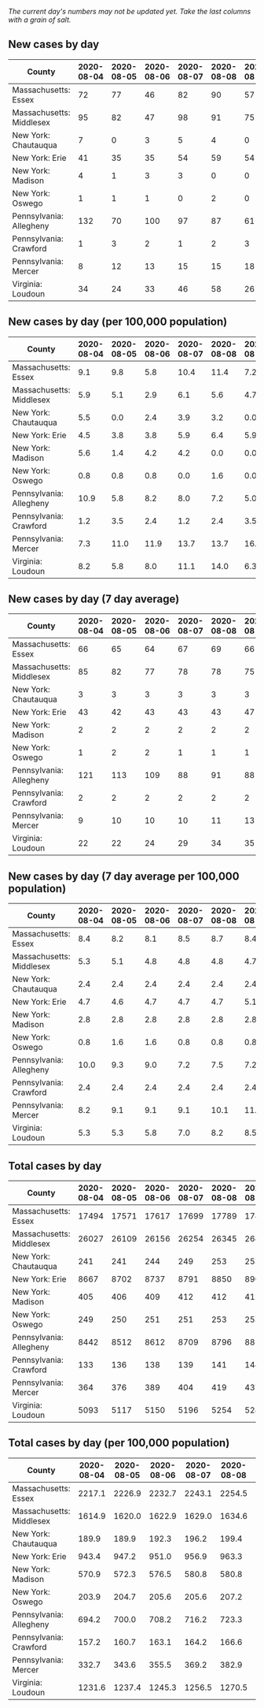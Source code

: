 _The current day's numbers may not be updated yet. Take the last columns with a grain of salt._
## New cases by day

| County | 2020-08-04 | 2020-08-05 | 2020-08-06 | 2020-08-07 | 2020-08-08 | 2020-08-09 | 2020-08-10 |
| --- | --- | --- | --- | --- | --- | --- | --- |
| Massachusetts: Essex | 72 | 77 | 46 | 82 | 90 | 57 |  |
| Massachusetts: Middlesex | 95 | 82 | 47 | 98 | 91 | 75 |  |
| New York: Chautauqua | 7 | 0 | 3 | 5 | 4 | 0 | 4 |
| New York: Erie | 41 | 35 | 35 | 54 | 59 | 54 | 14 |
| New York: Madison | 4 | 1 | 3 | 3 | 0 | 0 |  |
| New York: Oswego | 1 | 1 | 1 | 0 | 2 | 0 |  |
| Pennsylvania: Allegheny | 132 | 70 | 100 | 97 | 87 | 61 | 75 |
| Pennsylvania: Crawford | 1 | 3 | 2 | 1 | 2 | 3 | 10 |
| Pennsylvania: Mercer | 8 | 12 | 13 | 15 | 15 | 18 | 5 |
| Virginia: Loudoun | 34 | 24 | 33 | 46 | 58 | 26 | 26 |

## New cases by day (per 100,000 population)

| County | 2020-08-04 | 2020-08-05 | 2020-08-06 | 2020-08-07 | 2020-08-08 | 2020-08-09 | 2020-08-10 |
| --- | --- | --- | --- | --- | --- | --- | --- |
| Massachusetts: Essex | 9.1 | 9.8 | 5.8 | 10.4 | 11.4 | 7.2 |  |
| Massachusetts: Middlesex | 5.9 | 5.1 | 2.9 | 6.1 | 5.6 | 4.7 |  |
| New York: Chautauqua | 5.5 | 0.0 | 2.4 | 3.9 | 3.2 | 0.0 | 3.2 |
| New York: Erie | 4.5 | 3.8 | 3.8 | 5.9 | 6.4 | 5.9 | 1.5 |
| New York: Madison | 5.6 | 1.4 | 4.2 | 4.2 | 0.0 | 0.0 |  |
| New York: Oswego | 0.8 | 0.8 | 0.8 | 0.0 | 1.6 | 0.0 |  |
| Pennsylvania: Allegheny | 10.9 | 5.8 | 8.2 | 8.0 | 7.2 | 5.0 | 6.2 |
| Pennsylvania: Crawford | 1.2 | 3.5 | 2.4 | 1.2 | 2.4 | 3.5 | 11.8 |
| Pennsylvania: Mercer | 7.3 | 11.0 | 11.9 | 13.7 | 13.7 | 16.4 | 4.6 |
| Virginia: Loudoun | 8.2 | 5.8 | 8.0 | 11.1 | 14.0 | 6.3 | 6.3 |

## New cases by day (7 day average)

| County | 2020-08-04 | 2020-08-05 | 2020-08-06 | 2020-08-07 | 2020-08-08 | 2020-08-09 | 2020-08-10 |
| --- | --- | --- | --- | --- | --- | --- | --- |
| Massachusetts: Essex | 66 | 65 | 64 | 67 | 69 | 66 |  |
| Massachusetts: Middlesex | 85 | 82 | 77 | 78 | 78 | 75 |  |
| New York: Chautauqua | 3 | 3 | 3 | 3 | 3 | 3 | 3 |
| New York: Erie | 43 | 42 | 43 | 43 | 43 | 47 | 42 |
| New York: Madison | 2 | 2 | 2 | 2 | 2 | 2 |  |
| New York: Oswego | 1 | 2 | 2 | 1 | 1 | 1 |  |
| Pennsylvania: Allegheny | 121 | 113 | 109 | 88 | 91 | 88 | 89 |
| Pennsylvania: Crawford | 2 | 2 | 2 | 2 | 2 | 2 | 3 |
| Pennsylvania: Mercer | 9 | 10 | 10 | 10 | 11 | 13 | 12 |
| Virginia: Loudoun | 22 | 22 | 24 | 29 | 34 | 35 | 35 |

## New cases by day (7 day average per 100,000 population)

| County | 2020-08-04 | 2020-08-05 | 2020-08-06 | 2020-08-07 | 2020-08-08 | 2020-08-09 | 2020-08-10 |
| --- | --- | --- | --- | --- | --- | --- | --- |
| Massachusetts: Essex | 8.4 | 8.2 | 8.1 | 8.5 | 8.7 | 8.4 |  |
| Massachusetts: Middlesex | 5.3 | 5.1 | 4.8 | 4.8 | 4.8 | 4.7 |  |
| New York: Chautauqua | 2.4 | 2.4 | 2.4 | 2.4 | 2.4 | 2.4 | 2.4 |
| New York: Erie | 4.7 | 4.6 | 4.7 | 4.7 | 4.7 | 5.1 | 4.6 |
| New York: Madison | 2.8 | 2.8 | 2.8 | 2.8 | 2.8 | 2.8 |  |
| New York: Oswego | 0.8 | 1.6 | 1.6 | 0.8 | 0.8 | 0.8 |  |
| Pennsylvania: Allegheny | 10.0 | 9.3 | 9.0 | 7.2 | 7.5 | 7.2 | 7.3 |
| Pennsylvania: Crawford | 2.4 | 2.4 | 2.4 | 2.4 | 2.4 | 2.4 | 3.5 |
| Pennsylvania: Mercer | 8.2 | 9.1 | 9.1 | 9.1 | 10.1 | 11.9 | 11.0 |
| Virginia: Loudoun | 5.3 | 5.3 | 5.8 | 7.0 | 8.2 | 8.5 | 8.5 |

## Total cases by day

| County | 2020-08-04 | 2020-08-05 | 2020-08-06 | 2020-08-07 | 2020-08-08 | 2020-08-09 | 2020-08-10 |
| --- | --- | --- | --- | --- | --- | --- | --- |
| Massachusetts: Essex | 17494 | 17571 | 17617 | 17699 | 17789 | 17846 |  |
| Massachusetts: Middlesex | 26027 | 26109 | 26156 | 26254 | 26345 | 26420 |  |
| New York: Chautauqua | 241 | 241 | 244 | 249 | 253 | 253 | 257 |
| New York: Erie | 8667 | 8702 | 8737 | 8791 | 8850 | 8904 | 8918 |
| New York: Madison | 405 | 406 | 409 | 412 | 412 | 412 |  |
| New York: Oswego | 249 | 250 | 251 | 251 | 253 | 253 |  |
| Pennsylvania: Allegheny | 8442 | 8512 | 8612 | 8709 | 8796 | 8857 | 8932 |
| Pennsylvania: Crawford | 133 | 136 | 138 | 139 | 141 | 144 | 154 |
| Pennsylvania: Mercer | 364 | 376 | 389 | 404 | 419 | 437 | 442 |
| Virginia: Loudoun | 5093 | 5117 | 5150 | 5196 | 5254 | 5280 | 5306 |

## Total cases by day (per 100,000 population)

| County | 2020-08-04 | 2020-08-05 | 2020-08-06 | 2020-08-07 | 2020-08-08 | 2020-08-09 | 2020-08-10 |
| --- | --- | --- | --- | --- | --- | --- | --- |
| Massachusetts: Essex | 2217.1 | 2226.9 | 2232.7 | 2243.1 | 2254.5 | 2261.8 |  |
| Massachusetts: Middlesex | 1614.9 | 1620.0 | 1622.9 | 1629.0 | 1634.6 | 1639.3 |  |
| New York: Chautauqua | 189.9 | 189.9 | 192.3 | 196.2 | 199.4 | 199.4 | 202.5 |
| New York: Erie | 943.4 | 947.2 | 951.0 | 956.9 | 963.3 | 969.2 | 970.7 |
| New York: Madison | 570.9 | 572.3 | 576.5 | 580.8 | 580.8 | 580.8 |  |
| New York: Oswego | 203.9 | 204.7 | 205.6 | 205.6 | 207.2 | 207.2 |  |
| Pennsylvania: Allegheny | 694.2 | 700.0 | 708.2 | 716.2 | 723.3 | 728.3 | 734.5 |
| Pennsylvania: Crawford | 157.2 | 160.7 | 163.1 | 164.2 | 166.6 | 170.2 | 182.0 |
| Pennsylvania: Mercer | 332.7 | 343.6 | 355.5 | 369.2 | 382.9 | 399.4 | 403.9 |
| Virginia: Loudoun | 1231.6 | 1237.4 | 1245.3 | 1256.5 | 1270.5 | 1276.8 | 1283.1 |
